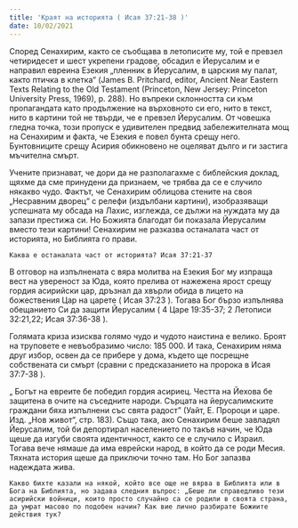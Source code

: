 ```yaml
---
title: 'Краят на историята ( Исая 37:21-38 )'
date: 10/02/2021
---
```


Според Сенахирим, както се съобщава в летописите му, той е превзел четиридесет и шест укрепени градове, обсадил е Йерусалим и е направил евреина Езекия „пленник в Йерусалим, в царския му палат, както птичка в клетка“ (James B. Pritchard, editor, Ancient Near Eastern Texts Relating to the Old Testament (Princeton, New Jersey: Princeton University Press, 1969), p. 288). Но въпреки склонността си към пропагандата като продължение на върховното си его, нито в текст, нито в картини той не твърди, че е превзел Йерусалим. От човешка гледна точка, този пропуск е удивителен предвид забележителната мощ на Сенахирим и факта, че Езекия е повел бунта срещу него. Бунтовниците срещу Асирия обикновено не оцеляват дълго и ги застига мъчителна смърт.

Учените признават, че дори да не разполагахме с библейския доклад, щяхме да сме принудени да признаем, че трябва да се е случило някакво чудо. Фактът, че Сенахирим облицова стените на своя „Несравним дворец“ с релефи (издълбани картини), изобразяващи успешната му обсада на Лахис, изглежда, се дължи на нуждата му да запази престижа си. Но Божията благодат би показала Йерусалим вместо тези картини! Сенахирим не разказва останалата част от историята, но Библията го прави.

`Каква е останалата част от историята? Исая 37:21-37`

В отговор на изпълнената с вяра молитва на Езекия Бог му изпраща вест на увереност за Юда, която прелива от нажежена ярост срещу гордия асирийски цар, дръзнал да хвърли обида в лицето на божествения Цар на царете ( Исая 37:23 ). Тогава Бог бързо изпълнява обещанието Си да защити Йерусалим ( 4 Царе 19:35-37; 2 Летописи 32:21,22; Исая 37:36-38 ).

Голямата криза изисква голямо чудо и чудото наистина е велико. Броят на труповете е невъобразимо число: 185 000. И така, Сенахирим няма друг избор, освен да се прибере у дома, където ще посрещне собствената си смърт (сравни с предсказанието на пророка в Исая 37:7-38 ).

„ Богът на евреите бе победил гордия асириец. Честта на Йехова бе защитена в очите на съседните народи. Сърцата на йерусалимските граждани бяха изпълнени със свята радост” (Уайт, Е. Пророци и царе. Изд. „Нов живот“, стр. 183). Също така, ако Сенахирим беше завладял Йерусалим, той би депортирал населението по такъв начин, че Юда щеше да изгуби своята идентичност, както се е случило с Израил. Тогава вече нямаше да има еврейски народ, в който да се роди Месия. Тяхната история щеше да приключи точно там. Но Бог запазва надеждата жива.

`Какво бихте казали на някой, който все още не вярва в Библията или в Бога на Библията, но задава следния въпрос: „Беше ли справедливо тези асирийски войници, които просто случайно са се родили в своята страна, да умрат масово по подобен начин? Как вие лично разбирате Божиите действия тук?`